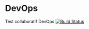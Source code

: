 # DevOps
Test collaboratif DevOps
[![Build Status](https://travis-ci.org/bgoapper/DevOps.svg?branch=master)](https://travis-ci.org/bgoapper/DevOps)
